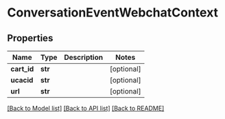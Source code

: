 # ConversationEventWebchatContext

## Properties
Name | Type | Description | Notes
------------ | ------------- | ------------- | -------------
**cart_id** | **str** |  | [optional] 
**ucacid** | **str** |  | [optional] 
**url** | **str** |  | [optional] 

[[Back to Model list]](../README.md#documentation-for-models) [[Back to API list]](../README.md#documentation-for-api-endpoints) [[Back to README]](../README.md)



